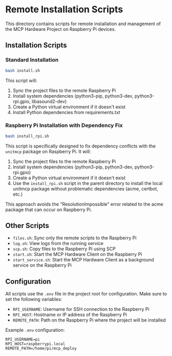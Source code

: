 # Remote Installation Scripts

This directory contains scripts for remote installation and management of the MCP Hardware Project on Raspberry Pi devices.

## Installation Scripts

### Standard Installation

```bash
bash install.sh
```

This script will:
1. Sync the project files to the remote Raspberry Pi
2. Install system dependencies (python3-pip, python3-dev, python3-rpi.gpio, libasound2-dev)
3. Create a Python virtual environment if it doesn't exist
4. Install Python dependencies from requirements.txt

### Raspberry Pi Installation with Dependency Fix

```bash
bash install_rpi.sh
```

This script is specifically designed to fix dependency conflicts with the `unitmcp` package on Raspberry Pi. It will:
1. Sync the project files to the remote Raspberry Pi
2. Install system dependencies (python3-pip, python3-dev, python3-rpi.gpio)
3. Create a Python virtual environment if it doesn't exist
4. Use the `install_rpi.sh` script in the parent directory to install the local unitmcp package without problematic dependencies (acme, certbot, etc.)

This approach avoids the "ResolutionImpossible" error related to the acme package that can occur on Raspberry Pi.

## Other Scripts

- `files.sh`: Sync only the remote scripts to the Raspberry Pi
- `log.sh`: View logs from the running service
- `scp.sh`: Copy files to the Raspberry Pi using SCP
- `start.sh`: Start the MCP Hardware Client on the Raspberry Pi
- `start_service.sh`: Start the MCP Hardware Client as a background service on the Raspberry Pi

## Configuration

All scripts use the `.env` file in the project root for configuration. Make sure to set the following variables:

- `RPI_USERNAME`: Username for SSH connection to the Raspberry Pi
- `RPI_HOST`: Hostname or IP address of the Raspberry Pi
- `REMOTE_PATH`: Path on the Raspberry Pi where the project will be installed

Example `.env` configuration:
```
RPI_USERNAME=pi
RPI_HOST=raspberrypi.local
REMOTE_PATH=/home/pi/mcp_deploy
```
